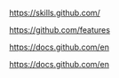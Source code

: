 https://skills.github.com/

https://github.com/features

https://docs.github.com/en

https://docs.github.com/en